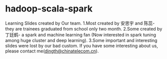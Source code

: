 # hadoop-scala-spark
Learning Slides created by Our team.
  1.Most created by 安思宇 and 陈蕊-they are trainees graduated from school only two month.
  2.Some created by 丁廷鹤- a spark and machine learning fan (Now interested in spark tuning among huge cluster and deep learning).
  3.Some important and interesting slides were lost by our bad custom.
If you have some interesting about us, please contact me(dingth@chinatelecom.cn).
